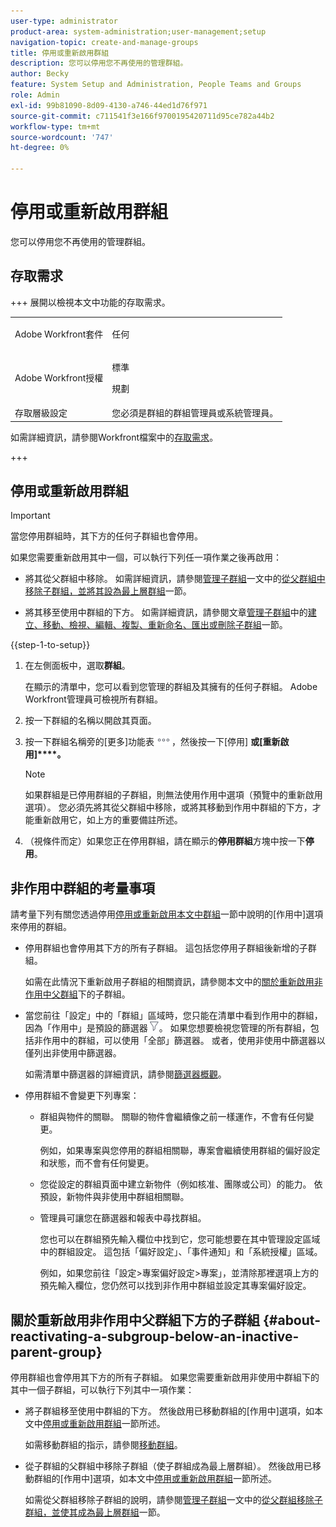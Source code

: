 ```yaml
---
user-type: administrator
product-area: system-administration;user-management;setup
navigation-topic: create-and-manage-groups
title: 停用或重新啟用群組
description: 您可以停用您不再使用的管理群組。
author: Becky
feature: System Setup and Administration, People Teams and Groups
role: Admin
exl-id: 99b81090-8d09-4130-a746-44ed1d76f971
source-git-commit: c711541f3e166f9700195420711d95ce782a44b2
workflow-type: tm+mt
source-wordcount: '747'
ht-degree: 0%

---
```


# 停用或重新啟用群組

您可以停用您不再使用的管理群組。

## 存取需求

+++ 展開以檢視本文中功能的存取需求。

<table style="table-layout:auto"> 
 <col> 
 <col> 
 <tbody> 
  <tr> 
   <td>Adobe Workfront套件</td> 
   <td><p>任何</p></td> 
  </tr> 
  <tr> 
   <td>Adobe Workfront授權</td> 
   <td><p>標準</p>
       <p>規劃</p></td>
  </tr>
  <tr> 
   <td>存取層級設定</td> 
   <td>您必須是群組的群組管理員或系統管理員。</td>
  </tr>
 </tbody> 
</table>

如需詳細資訊，請參閱Workfront檔案中的[存取需求](/help/quicksilver/administration-and-setup/add-users/access-levels-and-object-permissions/access-level-requirements-in-documentation.md)。

+++

## 停用或重新啟用群組

>[!IMPORTANT]
>
>當您停用群組時，其下方的任何子群組也會停用。
>
>如果您需要重新啟用其中一個，可以執行下列任一項作業之後再啟用：
>
>* 將其從父群組中移除。 如需詳細資訊，請參閱[管理子群組](../../../administration-and-setup/manage-groups/create-and-manage-subgroups/manage-subgroups.md#make)一文中的[從父群組中移除子群組，並將其設為最上層群組](../../../administration-and-setup/manage-groups/create-and-manage-subgroups/manage-subgroups.md)一節。
>
>* 將其移至使用中群組的下方。 如需詳細資訊，請參閱文章[管理子群組](../../../administration-and-setup/manage-groups/create-and-manage-subgroups/manage-subgroups.md#create)中的[建立、移動、檢視、編輯、複製、重新命名、匯出或刪除子群組](../../../administration-and-setup/manage-groups/create-and-manage-subgroups/manage-subgroups.md)一節。

{{step-1-to-setup}}

1. 在左側面板中，選取&#x200B;**群組**。

   在顯示的清單中，您可以看到您管理的群組及其擁有的任何子群組。 Adobe Workfront管理員可檢視所有群組。

1. 按一下群組的名稱以開啟其頁面。

1. 按一下群組名稱旁的[更多]功能表![更多圖示](assets/more-icon.png)，然後按一下[停用] **或[重新啟用]****。**

   >[!NOTE]
   >
   >如果群組是已停用群組的子群組，則無法使用作用中選項（預覽中的重新啟用選項）。 您必須先將其從父群組中移除，或將其移動到作用中群組的下方，才能重新啟用它，如上方的重要備註所述。

1. （視條件而定）如果您正在停用群組，請在顯示的&#x200B;**停用群組**&#x200B;方塊中按一下&#x200B;**停用**。

## 非作用中群組的考量事項

請考量下列有關您透過停用[停用或重新啟用本文中群組](#View)一節中說明的[作用中]選項來停用的群組。

* 停用群組也會停用其下方的所有子群組。 這包括您停用子群組後新增的子群組。

  如需在此情況下重新啟用子群組的相關資訊，請參閱本文中的[關於重新啟用非作用中父群組](#about-reactivating-a-subgroup-below-an-inactive-parent-group)下的子群組。

* 當您前往「設定」中的「群組」區域時，您只能在清單中看到作用中的群組，因為「作用中」是預設的篩選器![篩選器圖示](assets/filter-nwepng.png)。 如果您想要檢視您管理的所有群組，包括非作用中的群組，可以使用「全部」篩選器。 或者，使用非使用中篩選器以僅列出非使用中篩選器。

  如需清單中篩選器的詳細資訊，請參閱[篩選器概觀](../../../reports-and-dashboards/reports/reporting-elements/filters-overview.md)。

* 停用群組不會變更下列專案：

   * 群組與物件的關聯。 關聯的物件會繼續像之前一樣運作，不會有任何變更。

     例如，如果專案與您停用的群組相關聯，專案會繼續使用群組的偏好設定和狀態，而不會有任何變更。

   * 您從設定的群組頁面中建立新物件（例如核准、團隊或公司）的能力。 依預設，新物件與非使用中群組相關聯。
   * 管理員可讓您在篩選器和報表中尋找群組。

     您也可以在群組預先輸入欄位中找到它，您可能想要在其中管理設定區域中的群組設定。 這包括「偏好設定」、「事件通知」和「系統授權」區域。

     例如，如果您前往「設定>專案偏好設定>專案」，並清除那裡選項上方的預先輸入欄位，您仍然可以找到非作用中群組並設定其專案偏好設定。

## 關於重新啟用非作用中父群組下方的子群組 {#about-reactivating-a-subgroup-below-an-inactive-parent-group}

停用群組也會停用其下方的所有子群組。 如果您需要重新啟用非使用中群組下的其中一個子群組，可以執行下列其中一項作業：

* 將子群組移至使用中群組的下方。 然後啟用已移動群組的[作用中]選項，如本文中[停用或重新啟用群組](#View)一節所述。

  如需移動群組的指示，請參閱[移動群組](../../../administration-and-setup/manage-groups/create-and-manage-groups/move-a-group.md)。

* 從子群組的父群組中移除子群組（使子群組成為最上層群組）。 然後啟用已移動群組的[作用中]選項，如本文中[停用或重新啟用群組](#View)一節所述。

  如需從父群組移除子群組的說明，請參閱[管理子群組](../../../administration-and-setup/manage-groups/create-and-manage-subgroups/manage-subgroups.md#make)一文中的[從父群組移除子群組，並使其成為最上層群組](../../../administration-and-setup/manage-groups/create-and-manage-subgroups/manage-subgroups.md)一節。

